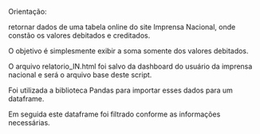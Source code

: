 Orientação:

retornar dados de uma tabela online do site Imprensa Nacional, onde constão os valores debitados e creditados.

O objetivo é simplesmente exibir a soma somente dos valores debitados.

O arquivo relatorio_IN.html foi salvo da dashboard do usuário da imprensa nacional e será o arquivo base deste script.

Foi utilizada a biblioteca Pandas para importar esses dados para um dataframe.

Em seguida este dataframe foi filtrado conforme as informações necessárias.